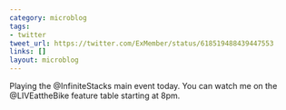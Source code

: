 ```yaml
---
category: microblog
tags:
- twitter
tweet_url: https://twitter.com/ExMember/status/618519488439447553
links: []
layout: microblog
---
```

Playing the @InfiniteStacks main event today. You can watch me on the @LIVEattheBike feature table starting at 8pm.
